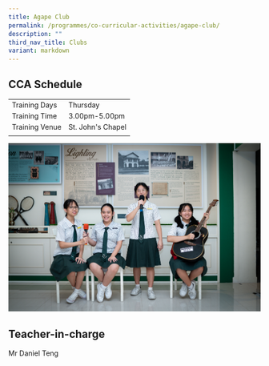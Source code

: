 ```yaml
---
title: Agape Club
permalink: /programmes/co-curricular-activities/agape-club/
description: ""
third_nav_title: Clubs
variant: markdown
---
```

CCA Schedule
------------

| | |
| --- | --- |
| Training Days | Thursday |
| Training Time | 3.00pm-5.00pm |   
| Training Venue | St. John's Chapel |   
| | |

![](/images/agapeclub1.jpg)

Teacher-in-charge
------------------


Mr Daniel Teng